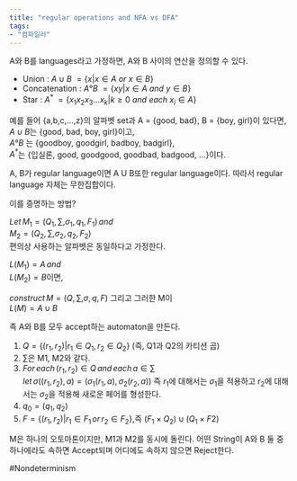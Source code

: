 ```yaml
---
title: "regular operations and NFA vs DFA"
tags:
- "컴파일러"
---
```


A와 B를 languages라고 가정하면, A와 B 사이의 연산을 정의할 수 있다.

- Union : $A \cup B$ $= \{x |x\in A$ $or$ $x\in B\}$
- Concatenation : $A ° B$ $=\{xy|x \in A$ $and$ $y \in B\}$
- Star : $A^*$ $=\{x_1x_2x_3...x_k|k\geq0$ $and$ $each$ $x_i\in A\}$

예를 들어 {a,b,c,...,z}의 알파벳 set과 A = {good, bad}, B = {boy, girl}이 있다면,<br>
$A \cup B$는 {good, bad, boy, girl}이고, <br>
$A ° B$ 는 {goodboy, goodgirl, badboy, badgirl}, <br>
$A^*$는 {입실론, good, goodgood, goodbad, badgood, ...}이다.

A, B가 regular language이면 A U B또한 regular language이다. 따라서 regular language 자체는 무한집합이다.

이를 증명하는 방법?

$Let \, M_1 = (Q_1,\sum,\sigma_1, q_1, F_1) \,and$ <br>
$M_2 = (Q_2,\sum,\sigma_2,q_2,F_2)$
<br>편의상 사용하는 알파벳은 동일하다고 가정한다.

$L(M_1)=A\,and$<br>
$L(M_2)=B$이면,

$construct \,M = (Q,\sum,\sigma,q,F)$ 그리고 그러한 M이<br>
$L(M)=A \cup B$

즉 A와 B를 모두 accept하는 automaton을 만든다.

1. $Q = \{(r_1,r_2)|r_1\in Q_1,r_2 \in Q_2\}$ (즉, Q1과 Q2의 카티션 곱)
2. $\sum$은 M1, M2와 같다.
3. $For\,each\,(r_1,r_2)\in Q\,and\,each\,a\in\sum$<br>
$let \,\sigma((r_1,r_2),a) = (\sigma_1(r_1,a),\sigma_2(r_2,a))$ 즉 $r_1$에 대해서는 $\sigma_1$을 적용하고 $r_2$에 대해서는 $\sigma_2$을 적용해 새로운 페어를 형성한다.
4. $q_0=(q_1,q_2)$
5. $F=\{(r_1,r_2)|r_1\in F_1 \,or\,r_2\in F_2\}$,즉 $(F_1\times Q_2)\cup(Q_1\times F2)$

M은 하나의 오토마톤이지만, M1과 M2를 동시에 돌린다. 어떤 String이 A와 B 둘 중 하나에라도 속하면 Accept되며 어디에도 속하지 않으면 Reject한다.

#Nondeterminism 